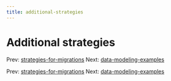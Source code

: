```yaml
---
title: additional-strategies
---
```




# Additional strategies

Prev:
[strategies-for-migrations](strategies-for-migrations.md)
Next:
[data-modeling-examples](data-modeling-examples.md)

Prev:
[strategies-for-migrations](strategies-for-migrations.md)
Next:
[data-modeling-examples](data-modeling-examples.md)

